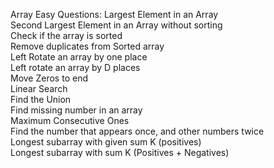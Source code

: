 Array Easy Questions:
      Largest Element in an Array  
      Second Largest Element in an Array without sorting  
      Check if the array is sorted  
      Remove duplicates from Sorted array  
      Left Rotate an array by one place  
      Left rotate an array by D places  
      Move Zeros to end  
      Linear Search  
      Find the Union  
      Find missing number in an array  
      Maximum Consecutive Ones  
      Find the number that appears once, and other numbers twice  
      Longest subarray with given sum K (positives)  
      Longest subarray with sum K (Positives + Negatives)  
